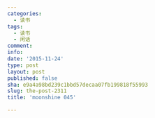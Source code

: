 ```yaml
---
categories:
  - 读书
tags:
  - 读书
  - 闲话
comment: 
info: 
date: '2015-11-24'
type: post
layout: post
published: false
sha: e9a4a98bd239c1bbd57decaa07fb199818f55993
slug: the-post-2311
title: 'moonshine 045'

---
```


